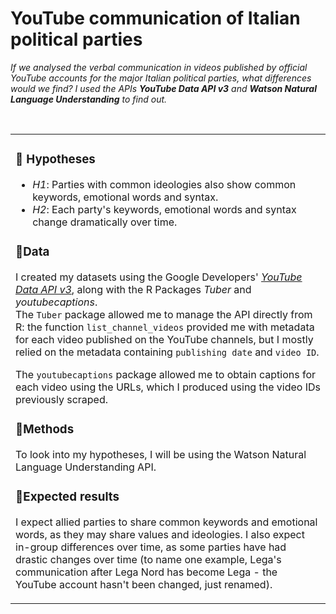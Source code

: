 # YouTube communication of Italian political parties

*If we analysed the verbal communication in videos published by official YouTube accounts for the major Italian political parties, what differences would we find?
I used the APIs **YouTube Data API v3** and **Watson Natural Language Understanding** to find out.*
<br>

<br>
<table>
<tr>
<td>

### 🔹 Hypotheses

- *H1*: Parties with common ideologies also show common keywords, emotional words and syntax.
- *H2*: Each party's keywords, emotional words and syntax change dramatically over time.


### 🔹Data

I created my datasets using the Google Developers' [_YouTube Data API v3_](https://developers.google.com/youtube/v3/docs/), along with the R Packages _Tuber_ and _youtubecaptions_. <br>
The `Tuber` package allowed me to manage the API directly from R: the function `list_channel_videos` provided me with metadata for each video published on the YouTube channels, but I mostly relied on the metadata containing `publishing date` and `video ID`.

The `youtubecaptions` package allowed me to obtain captions for each video using the URLs, which I produced using the video IDs previously scraped.


### 🔹Methods

To look into my hypotheses, I will be using the Watson Natural Language Understanding API.


### 🔹Expected results

I expect allied parties to share common keywords and emotional words, as they may share values and ideologies. I also expect in-group differences over time, as some parties have had drastic changes over time (to name one example, Lega's communication after Lega Nord has become Lega - the YouTube account hasn't been changed, just renamed).



</td>
</tr>
</table>




